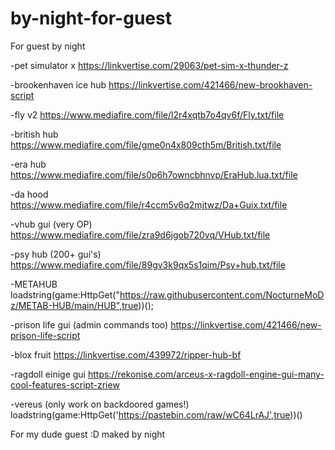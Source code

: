 # by-night-for-guest
For guest by night

-pet simulator x
https://linkvertise.com/29063/pet-sim-x-thunder-z

-brookenhaven ice hub
https://linkvertise.com/421466/new-brookhaven-script

-fly v2
https://www.mediafire.com/file/l2r4xqtb7o4qv6f/Fly.txt/file

-british hub 
https://www.mediafire.com/file/gme0n4x809cth5m/British.txt/file

-era hub 
https://www.mediafire.com/file/s0p6h7owncbhnvp/EraHub.lua.txt/file

-da hood 
https://www.mediafire.com/file/r4ccm5v6q2mjtwz/Da+Guix.txt/file

-vhub gui (very OP)
https://www.mediafire.com/file/zra9d6jgob720vq/VHub.txt/file

-psy hub (200+ gui's)
https://www.mediafire.com/file/89gv3k9qx5s1qim/Psy+hub.txt/file

-METAHUB
loadstring(game:HttpGet("https://raw.githubusercontent.com/NocturneMoDz/METAB-HUB/main/HUB",true))();

-prison life gui (admin commands too)
https://linkvertise.com/421466/new-prison-life-script

-blox fruit
https://linkvertise.com/439972/ripper-hub-bf

-ragdoll einige gui
https://rekonise.com/arceus-x-ragdoll-engine-gui-many-cool-features-script-zriew

-vereus (only work on backdoored games!)
loadstring(game:HttpGet('https://pastebin.com/raw/wC64LrAJ',true))()

For my dude guest :D maked by night
